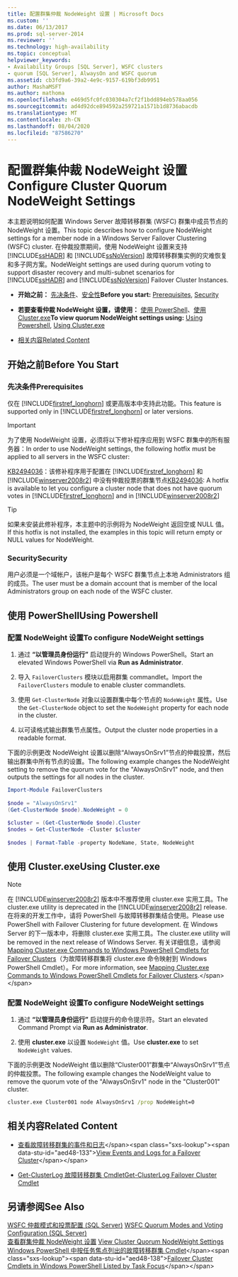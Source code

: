 ```yaml
---
title: 配置群集仲裁 NodeWeight 设置 | Microsoft Docs
ms.custom: ''
ms.date: 06/13/2017
ms.prod: sql-server-2014
ms.reviewer: ''
ms.technology: high-availability
ms.topic: conceptual
helpviewer_keywords:
- Availability Groups [SQL Server], WSFC clusters
- quorum [SQL Server], AlwaysOn and WSFC quorum
ms.assetid: cb3fd9a6-39a2-4e9c-9157-619bf3db9951
author: MashaMSFT
ms.author: mathoma
ms.openlocfilehash: e469d5fc0fc030304a7cf2f1bdd894eb578aa056
ms.sourcegitcommit: ad4d92dce894592a259721a1571b1d8736abacdb
ms.translationtype: MT
ms.contentlocale: zh-CN
ms.lasthandoff: 08/04/2020
ms.locfileid: "87586270"
---
```

# <a name="configure-cluster-quorum-nodeweight-settings"></a><span data-ttu-id="aed48-102">配置群集仲裁 NodeWeight 设置</span><span class="sxs-lookup"><span data-stu-id="aed48-102">Configure Cluster Quorum NodeWeight Settings</span></span>
  <span data-ttu-id="aed48-103">本主题说明如何配置 Windows Server 故障转移群集 (WSFC) 群集中成员节点的 NodeWeight 设置。</span><span class="sxs-lookup"><span data-stu-id="aed48-103">This topic describes how to configure NodeWeight settings for a member node in a Windows Server Failover Clustering (WSFC) cluster.</span></span> <span data-ttu-id="aed48-104">在仲裁投票期间，使用 NodeWeight 设置来支持 [!INCLUDE[ssHADR](../../../includes/sshadr-md.md)] 和 [!INCLUDE[ssNoVersion](../../../includes/ssnoversion-md.md)] 故障转移群集实例的灾难恢复和多子网方案。</span><span class="sxs-lookup"><span data-stu-id="aed48-104">NodeWeight settings are used during quorum voting to support disaster recovery and multi-subnet scenarios for [!INCLUDE[ssHADR](../../../includes/sshadr-md.md)] and [!INCLUDE[ssNoVersion](../../../includes/ssnoversion-md.md)] Failover Cluster Instances.</span></span>  
  
-   <span data-ttu-id="aed48-105">**开始之前：** [先决条件](#Prerequisites)、[安全性](#Security)</span><span class="sxs-lookup"><span data-stu-id="aed48-105">**Before you start:**  [Prerequisites](#Prerequisites), [Security](#Security)</span></span>  
  
-   <span data-ttu-id="aed48-106">**若要查看仲裁 NodeWeight 设置，请使用：** [使用 PowerShell](#PowerShellProcedure)、[使用 Cluster.exe](#CommandPromptProcedure)</span><span class="sxs-lookup"><span data-stu-id="aed48-106">**To view quorum NodeWeight settings using:** [Using Powershell](#PowerShellProcedure), [Using Cluster.exe](#CommandPromptProcedure)</span></span>  
  
-   [<span data-ttu-id="aed48-107">相关内容</span><span class="sxs-lookup"><span data-stu-id="aed48-107">Related Content</span></span>](#RelatedContent)  
  
##  <a name="before-you-start"></a><a name="BeforeYouBegin"></a> <span data-ttu-id="aed48-108">开始之前</span><span class="sxs-lookup"><span data-stu-id="aed48-108">Before You Start</span></span>  
  
###  <a name="prerequisites"></a><a name="Prerequisites"></a><span data-ttu-id="aed48-109">先决条件</span><span class="sxs-lookup"><span data-stu-id="aed48-109">Prerequisites</span></span>  
 <span data-ttu-id="aed48-110">仅在 [!INCLUDE[firstref_longhorn](../../../includes/firstref-longhorn-md.md)] 或更高版本中支持此功能。</span><span class="sxs-lookup"><span data-stu-id="aed48-110">This feature is supported only in [!INCLUDE[firstref_longhorn](../../../includes/firstref-longhorn-md.md)] or later versions.</span></span>  
  
> [!IMPORTANT]  
>  <span data-ttu-id="aed48-111">为了使用 NodeWeight 设置，必须将以下修补程序应用到 WSFC 群集中的所有服务器：</span><span class="sxs-lookup"><span data-stu-id="aed48-111">In order to use NodeWeight settings, the following hotfix must be applied to all servers in the WSFC cluster:</span></span>  
>   
>  <span data-ttu-id="aed48-112">[KB2494036](https://support.microsoft.com/kb/2494036)：该修补程序用于配置在 [!INCLUDE[firstref_longhorn](../../../includes/firstref-longhorn-md.md)] 和 [!INCLUDE[winserver2008r2](../../../includes/winserver2008r2-md.md)] 中没有仲裁投票的群集节点</span><span class="sxs-lookup"><span data-stu-id="aed48-112">[KB2494036](https://support.microsoft.com/kb/2494036): A hotfix is available to let you configure a cluster node that does not have quorum votes in [!INCLUDE[firstref_longhorn](../../../includes/firstref-longhorn-md.md)] and in [!INCLUDE[winserver2008r2](../../../includes/winserver2008r2-md.md)]</span></span>  
  
> [!TIP]  
>  <span data-ttu-id="aed48-113">如果未安装此修补程序，本主题中的示例将为 NodeWeight 返回空或 NULL 值。</span><span class="sxs-lookup"><span data-stu-id="aed48-113">If this hotfix is not installed, the examples in this topic will return empty or NULL values for NodeWeight.</span></span>  
  
###  <a name="security"></a><a name="Security"></a> <span data-ttu-id="aed48-114">Security</span><span class="sxs-lookup"><span data-stu-id="aed48-114">Security</span></span>  
 <span data-ttu-id="aed48-115">用户必须是一个域帐户，该帐户是每个 WSFC 群集节点上本地 Administrators 组的成员。</span><span class="sxs-lookup"><span data-stu-id="aed48-115">The user must be a domain account that is member of the local Administrators group on each node of the WSFC cluster.</span></span>  
  
##  <a name="using-powershell"></a><a name="PowerShellProcedure"></a> <span data-ttu-id="aed48-116">使用 PowerShell</span><span class="sxs-lookup"><span data-stu-id="aed48-116">Using Powershell</span></span>  
  
### <a name="to-configure-nodeweight-settings"></a><span data-ttu-id="aed48-117">配置 NodeWeight 设置</span><span class="sxs-lookup"><span data-stu-id="aed48-117">To configure NodeWeight settings</span></span>
  
1.  <span data-ttu-id="aed48-118">通过 **“以管理员身份运行”** 启动提升的 Windows PowerShell。</span><span class="sxs-lookup"><span data-stu-id="aed48-118">Start an elevated Windows PowerShell via **Run as Administrator**.</span></span>  
  
2.  <span data-ttu-id="aed48-119">导入 `FailoverClusters` 模块以启用群集 commandlet。</span><span class="sxs-lookup"><span data-stu-id="aed48-119">Import the `FailoverClusters` module to enable cluster commandlets.</span></span>  
  
3.  <span data-ttu-id="aed48-120">使用 `Get-ClusterNode` 对象以设置群集中每个节点的 `NodeWeight` 属性。</span><span class="sxs-lookup"><span data-stu-id="aed48-120">Use the `Get-ClusterNode` object to set the `NodeWeight` property for each node in the cluster.</span></span>  
  
4.  <span data-ttu-id="aed48-121">以可读格式输出群集节点属性。</span><span class="sxs-lookup"><span data-stu-id="aed48-121">Output the cluster node properties in a readable format.</span></span>  
  
 <span data-ttu-id="aed48-122">下面的示例更改 NodeWeight 设置以删除“AlwaysOnSrv1”节点的仲裁投票，然后输出群集中所有节点的设置。</span><span class="sxs-lookup"><span data-stu-id="aed48-122">The following example changes the NodeWeight setting to remove the quorum vote for the "AlwaysOnSrv1" node, and then outputs the settings for all nodes in the cluster.</span></span>
  
```powershell  
Import-Module FailoverClusters  
  
$node = "AlwaysOnSrv1"  
(Get-ClusterNode $node).NodeWeight = 0  
  
$cluster = (Get-ClusterNode $node).Cluster  
$nodes = Get-ClusterNode -Cluster $cluster  
  
$nodes | Format-Table -property NodeName, State, NodeWeight  
```  
  
##  <a name="using-clusterexe"></a><a name="CommandPromptProcedure"></a><span data-ttu-id="aed48-123">使用 Cluster.exe</span><span class="sxs-lookup"><span data-stu-id="aed48-123">Using Cluster.exe</span></span>  
  
> [!NOTE]  
>  <span data-ttu-id="aed48-124">在 [!INCLUDE[winserver2008r2](../../../includes/winserver2008r2-md.md)] 版本中不推荐使用 cluster.exe 实用工具。</span><span class="sxs-lookup"><span data-stu-id="aed48-124">The cluster.exe utility is deprecated in the [!INCLUDE[winserver2008r2](../../../includes/winserver2008r2-md.md)] release.</span></span>  <span data-ttu-id="aed48-125">在将来的开发工作中，请将 PowerShell 与故障转移群集结合使用。</span><span class="sxs-lookup"><span data-stu-id="aed48-125">Please use PowerShell with Failover Clustering for future development.</span></span>  <span data-ttu-id="aed48-126">在 Windows Server 的下一版本中，将删除 cluster.exe 实用工具。</span><span class="sxs-lookup"><span data-stu-id="aed48-126">The cluster.exe utility will be removed in the next release of Windows Server.</span></span> <span data-ttu-id="aed48-127">有关详细信息，请参阅 [Mapping Cluster.exe Commands to Windows PowerShell Cmdlets for Failover Clusters](https://technet.microsoft.com/library/ee619744\(WS.10\).aspx)（为故障转移群集将 cluster.exe 命令映射到 Windows PowerShell Cmdlet）。</span><span class="sxs-lookup"><span data-stu-id="aed48-127">For more information, see [Mapping Cluster.exe Commands to Windows PowerShell Cmdlets for Failover Clusters](https://technet.microsoft.com/library/ee619744\(WS.10\).aspx).</span></span>  
  
### <a name="to-configure-nodeweight-settings"></a><span data-ttu-id="aed48-128">配置 NodeWeight 设置</span><span class="sxs-lookup"><span data-stu-id="aed48-128">To configure NodeWeight settings</span></span>
  
1.  <span data-ttu-id="aed48-129">通过 **“以管理员身份运行”** 启动提升的命令提示符。</span><span class="sxs-lookup"><span data-stu-id="aed48-129">Start an elevated Command Prompt via **Run as Administrator**.</span></span>  
  
2.  <span data-ttu-id="aed48-130">使用 **cluster.exe** 以设置 `NodeWeight` 值。</span><span class="sxs-lookup"><span data-stu-id="aed48-130">Use **cluster.exe** to set `NodeWeight` values.</span></span>  

 <span data-ttu-id="aed48-131">下面的示例更改 NodeWeight 值以删除“Cluster001”群集中“AlwaysOnSrv1”节点的仲裁投票。</span><span class="sxs-lookup"><span data-stu-id="aed48-131">The following example changes the NodeWeight value to remove the quorum vote of the "AlwaysOnSrv1" node in the "Cluster001" cluster.</span></span>  
  
```cmd
cluster.exe Cluster001 node AlwaysOnSrv1 /prop NodeWeight=0  
```  
  
##  <a name="related-content"></a><a name="RelatedContent"></a> <span data-ttu-id="aed48-132">相关内容</span><span class="sxs-lookup"><span data-stu-id="aed48-132">Related Content</span></span>  
  
-   <span data-ttu-id="aed48-133">[查看故障转移群集的事件和日志](https://technet.microsoft.com/library/cc772342\(WS.10\).aspx)</span><span class="sxs-lookup"><span data-stu-id="aed48-133">[View Events and Logs for a Failover Cluster](https://technet.microsoft.com/library/cc772342\(WS.10\).aspx)</span></span>  
  
-   [<span data-ttu-id="aed48-134">Get-ClusterLog 故障转移群集 Cmdlet</span><span class="sxs-lookup"><span data-stu-id="aed48-134">Get-ClusterLog Failover Cluster Cmdlet</span></span>](https://technet.microsoft.com/library/ee461045.aspx)  
  
## <a name="see-also"></a><span data-ttu-id="aed48-135">另请参阅</span><span class="sxs-lookup"><span data-stu-id="aed48-135">See Also</span></span>  
 <span data-ttu-id="aed48-136">[WSFC 仲裁模式和投票配置 &#40;SQL Server&#41;](wsfc-quorum-modes-and-voting-configuration-sql-server.md) </span><span class="sxs-lookup"><span data-stu-id="aed48-136">[WSFC Quorum Modes and Voting Configuration &#40;SQL Server&#41;](wsfc-quorum-modes-and-voting-configuration-sql-server.md) </span></span>  
 <span data-ttu-id="aed48-137">[查看群集仲裁 NodeWeight 设置](view-cluster-quorum-nodeweight-settings.md) </span><span class="sxs-lookup"><span data-stu-id="aed48-137">[View Cluster Quorum NodeWeight Settings](view-cluster-quorum-nodeweight-settings.md) </span></span>  
 <span data-ttu-id="aed48-138">[Windows PowerShell 中按任务焦点列出的故障转移群集 Cmdlet](https://technet.microsoft.com/library/ee619761\(WS.10\).aspx)</span><span class="sxs-lookup"><span data-stu-id="aed48-138">[Failover Cluster Cmdlets in Windows PowerShell Listed by Task Focus](https://technet.microsoft.com/library/ee619761\(WS.10\).aspx)</span></span>  
